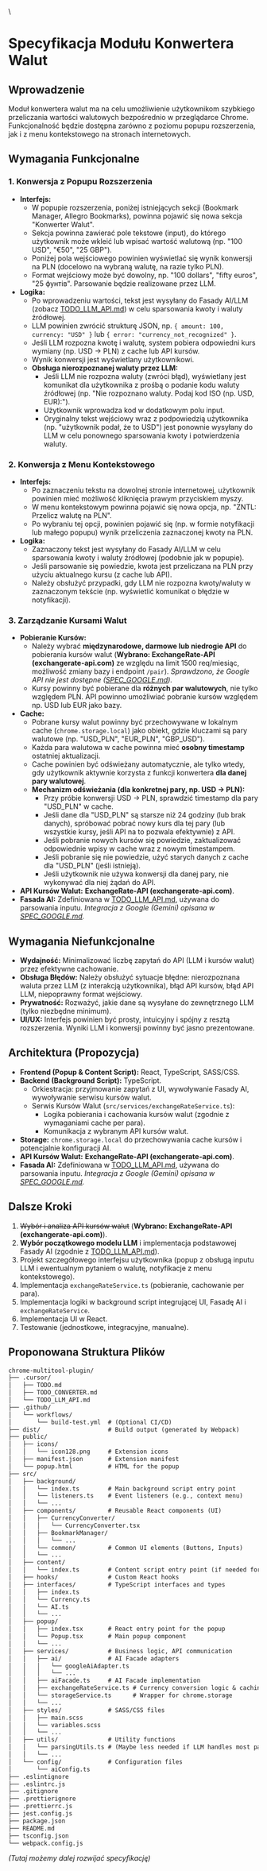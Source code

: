 \
# Specyfikacja Modułu Konwertera Walut

## Wprowadzenie

Moduł konwertera walut ma na celu umożliwienie użytkownikom szybkiego przeliczania wartości walutowych bezpośrednio w przeglądarce Chrome. Funkcjonalność będzie dostępna zarówno z poziomu popupu rozszerzenia, jak i z menu kontekstowego na stronach internetowych.

## Wymagania Funkcjonalne

### 1. Konwersja z Popupu Rozszerzenia

-   **Interfejs:**
    -   W popupie rozszerzenia, poniżej istniejących sekcji (Bookmark Manager, Allegro Bookmarks), powinna pojawić się nowa sekcja "Konwerter Walut".
    -   Sekcja powinna zawierać pole tekstowe (input), do którego użytkownik może wkleić lub wpisać wartość walutową (np. "100 USD", "€50", "25 GBP").
    -   Poniżej pola wejściowego powinien wyświetlać się wynik konwersji na PLN (docelowo na wybraną walutę, na razie tylko PLN).
    -   Format wejściowy może być dowolny, np. "100 dollars", "fifty euros", "25 фунтів". Parsowanie będzie realizowane przez LLM.
-   **Logika:**
    -   Po wprowadzeniu wartości, tekst jest wysyłany do Fasady AI/LLM (zobacz [TODO_LLM_API.md](TODO_LLM_API.md)) w celu sparsowania kwoty i waluty źródłowej.
    -   LLM powinien zwrócić strukturę JSON, np. `{ amount: 100, currency: "USD" }` lub `{ error: "currency_not_recognized" }`.
    -   Jeśli LLM rozpozna kwotę i walutę, system pobiera odpowiedni kurs wymiany (np. USD -> PLN) z cache lub API kursów.
    -   Wynik konwersji jest wyświetlany użytkownikowi.
    -   **Obsługa nierozpoznanej waluty przez LLM:**
        -   Jeśli LLM nie rozpozna waluty (zwróci błąd), wyświetlany jest komunikat dla użytkownika z prośbą o podanie kodu waluty źródłowej (np. "Nie rozpoznano waluty. Podaj kod ISO (np. USD, EUR):").
        -   Użytkownik wprowadza kod w dodatkowym polu input.
        -   Oryginalny tekst wejściowy wraz z podpowiedzią użytkownika (np. "użytkownik podał, że to USD") jest ponownie wysyłany do LLM w celu ponownego sparsowania kwoty i potwierdzenia waluty.

### 2. Konwersja z Menu Kontekstowego

-   **Interfejs:**
    -   Po zaznaczeniu tekstu na dowolnej stronie internetowej, użytkownik powinien mieć możliwość kliknięcia prawym przyciskiem myszy.
    -   W menu kontekstowym powinna pojawić się nowa opcja, np. "ZNTL: Przelicz walutę na PLN".
    -   Po wybraniu tej opcji, powinien pojawić się (np. w formie notyfikacji lub małego popupu) wynik przeliczenia zaznaczonej kwoty na PLN.
-   **Logika:**
    -   Zaznaczony tekst jest wysyłany do Fasady AI/LLM w celu sparsowania kwoty i waluty źródłowej (podobnie jak w popupie).
    -   Jeśli parsowanie się powiedzie, kwota jest przeliczana na PLN przy użyciu aktualnego kursu (z cache lub API).
    -   Należy obsłużyć przypadki, gdy LLM nie rozpozna kwoty/waluty w zaznaczonym tekście (np. wyświetlić komunikat o błędzie w notyfikacji).

### 3. Zarządzanie Kursami Walut

-   **Pobieranie Kursów:**
    -   Należy wybrać **międzynarodowe, darmowe lub niedrogie API** do pobierania kursów walut (**Wybrano: ExchangeRate-API (exchangerate-api.com)** ze względu na limit 1500 req/miesiąc, możliwość zmiany bazy i endpoint `/pair`). *Sprawdzono, że Google API nie jest dostępne ([SPEC_GOOGLE.md](SPEC_GOOGLE.md)).*
    -   Kursy powinny być pobierane dla **różnych par walutowych**, nie tylko względem PLN. API powinno umożliwiać pobranie kursów względem np. USD lub EUR jako bazy.
-   **Cache:**
    -   Pobrane kursy walut powinny być przechowywane w lokalnym cache (`chrome.storage.local`) jako obiekt, gdzie kluczami są pary walutowe (np. "USD_PLN", "EUR_PLN", "GBP_USD").
    -   Każda para walutowa w cache powinna mieć **osobny timestamp** ostatniej aktualizacji.
    -   Cache powinien być odświeżany automatycznie, ale tylko wtedy, gdy użytkownik aktywnie korzysta z funkcji konwertera **dla danej pary walutowej**.
    -   **Mechanizm odświeżania (dla konkretnej pary, np. USD -> PLN):**
        -   Przy próbie konwersji USD -> PLN, sprawdzić timestamp dla pary "USD_PLN" w cache.
        -   Jeśli dane dla "USD_PLN" są starsze niż 24 godziny (lub brak danych), spróbować pobrać nowy kurs dla tej pary (lub wszystkie kursy, jeśli API na to pozwala efektywnie) z API.
        -   Jeśli pobranie nowych kursów się powiedzie, zaktualizować odpowiednie wpisy w cache wraz z nowym timestampem.
        -   Jeśli pobranie się nie powiedzie, użyć starych danych z cache dla "USD_PLN" (jeśli istnieją).
        -   Jeśli użytkownik nie używa konwersji dla danej pary, nie wykonywać dla niej żądań do API.
-   **API Kursów Walut:** **ExchangeRate-API (exchangerate-api.com)**.
-   **Fasada AI:** Zdefiniowana w [TODO_LLM_API.md](TODO_LLM_API.md), używana do parsowania inputu. *Integracja z Google (Gemini) opisana w [SPEC_GOOGLE.md](SPEC_GOOGLE.md).*

## Wymagania Niefunkcjonalne

-   **Wydajność:** Minimalizować liczbę zapytań do API (LLM i kursów walut) przez efektywne cachowanie.
-   **Obsługa Błędów:** Należy obsłużyć sytuacje błędne: nierozpoznana waluta przez LLM (z interakcją użytkownika), błąd API kursów, błąd API LLM, niepoprawny format wejściowy.
-   **Prywatność:** Rozważyć, jakie dane są wysyłane do zewnętrznego LLM (tylko niezbędne minimum).
-   **UI/UX:** Interfejs powinien być prosty, intuicyjny i spójny z resztą rozszerzenia. Wyniki LLM i konwersji powinny być jasno prezentowane.

## Architektura (Propozycja)

-   **Frontend (Popup & Content Script):** React, TypeScript, SASS/CSS.
-   **Backend (Background Script):** TypeScript.
    -   Orkiestracja: przyjmowanie zapytań z UI, wywoływanie Fasady AI, wywoływanie serwisu kursów walut.
    -   Serwis Kursów Walut (`src/services/exchangeRateService.ts`):
        -   Logika pobierania i cachowania kursów walut (zgodnie z wymaganiami cache per para).
        -   Komunikacja z wybranym API kursów walut.
-   **Storage:** `chrome.storage.local` do przechowywania cache kursów i potencjalnie konfiguracji AI.
-   **API Kursów Walut:** **ExchangeRate-API (exchangerate-api.com)**.
-   **Fasada AI:** Zdefiniowana w [TODO_LLM_API.md](TODO_LLM_API.md), używana do parsowania inputu. *Integracja z Google (Gemini) opisana w [SPEC_GOOGLE.md](SPEC_GOOGLE.md).*

## Dalsze Kroki

1.  ~~Wybór i analiza API kursów walut~~ (**Wybrano: ExchangeRate-API (exchangerate-api.com)**).
2.  **Wybór początkowego modelu LLM** i implementacja podstawowej Fasady AI (zgodnie z [TODO_LLM_API.md](TODO_LLM_API.md)).
3.  Projekt szczegółowego interfejsu użytkownika (popup z obsługą inputu LLM i ewentualnym pytaniem o walutę, notyfikacje z menu kontekstowego).
4.  Implementacja `exchangeRateService.ts` (pobieranie, cachowanie per para).
5.  Implementacja logiki w background script integrującej UI, Fasadę AI i `exchangeRateService`.
6.  Implementacja UI w React.
7.  Testowanie (jednostkowe, integracyjne, manualne).

## Proponowana Struktura Plików

```markdown
chrome-multitool-plugin/
├── .cursor/
│   ├── TODO.md
│   ├── TODO_CONVERTER.md
│   └── TODO_LLM_API.md
├── .github/
│   └── workflows/
│       └── build-test.yml  # (Optional CI/CD)
├── dist/                   # Build output (generated by Webpack)
├── public/
│   ├── icons/
│   │   └── icon128.png     # Extension icons
│   ├── manifest.json       # Extension manifest
│   └── popup.html          # HTML for the popup
├── src/
│   ├── background/
│   │   └── index.ts        # Main background script entry point
│   │   └── listeners.ts    # Event listeners (e.g., context menu)
│   │   └── ...
│   ├── components/         # Reusable React components (UI)
│   │   ├── CurrencyConverter/
│   │   │   └── CurrencyConverter.tsx
│   │   ├── BookmarkManager/
│   │   │   └── ...
│   │   └── common/         # Common UI elements (Buttons, Inputs)
│   │   └── ...
│   ├── content/
│   │   └── index.ts        # Content script entry point (if needed for context menu interaction beyond basic text selection)
│   ├── hooks/              # Custom React hooks
│   ├── interfaces/         # TypeScript interfaces and types
│   │   ├── index.ts
│   │   └── Currency.ts
│   │   └── AI.ts
│   │   └── ...
│   ├── popup/
│   │   ├── index.tsx       # React entry point for the popup
│   │   └── Popup.tsx       # Main popup component
│   │   └── ...
│   ├── services/           # Business logic, API communication
│   │   ├── ai/             # AI Facade adapters
│   │   │   └── googleAiAdapter.ts
│   │   │   └── ...
│   │   ├── aiFacade.ts     # AI Facade implementation
│   │   ├── exchangeRateService.ts # Currency conversion logic & caching
│   │   └── storageService.ts      # Wrapper for chrome.storage
│   │   └── ...
│   ├── styles/             # SASS/CSS files
│   │   ├── main.scss
│   │   └── variables.scss
│   │   └── ...
│   ├── utils/              # Utility functions
│   │   └── parsingUtils.ts # (Maybe less needed if LLM handles most parsing)
│   │   └── ...
│   └── config/             # Configuration files
│       └── aiConfig.ts
├── .eslintignore
├── .eslintrc.js
├── .gitignore
├── .prettierignore
├── .prettierrc.js
├── jest.config.js
├── package.json
├── README.md
├── tsconfig.json
└── webpack.config.js
```

*(Tutaj możemy dalej rozwijać specyfikację)* 